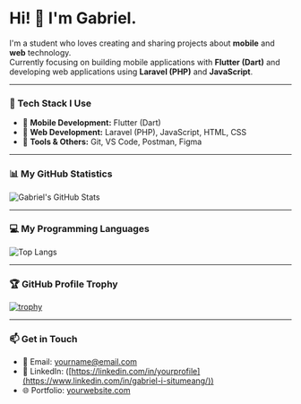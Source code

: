 # Hi! 👋 I'm Gabriel.

I'm a student who loves creating and sharing projects about **mobile** and **web** technology.  
Currently focusing on building mobile applications with **Flutter (Dart)** and developing web applications using **Laravel (PHP)** and **JavaScript**.

---

### 🚀 Tech Stack I Use
- 🔹 **Mobile Development:** Flutter (Dart)
- 🔹 **Web Development:** Laravel (PHP), JavaScript, HTML, CSS
- 🔹 **Tools & Others:** Git, VS Code, Postman, Figma

---

### 📊 My GitHub Statistics
![Gabriel's GitHub Stats](https://github-readme-stats.vercel.app/api?username=GabrielSitumeang&show_icons=true&theme=dark&rank_icon=github&hide_title=true)

---

### 💻 My Programming Languages
![Top Langs](https://github-readme-stats.vercel.app/api/top-langs/?username=GabrielSitumeang&layout=compact&theme=dark)

---

### 🏆 GitHub Profile Trophy
[![trophy](https://github-profile-trophy.vercel.app/?username=GabrielSitumeang&theme=onedark&row=1)](https://github.com/ryo-ma/github-profile-trophy)

---

### 📫 Get in Touch
- 📧 Email: yourname@email.com
- 💼 LinkedIn: ([https://linkedin.com/in/yourprofile](https://www.linkedin.com/in/gabriel-i-situmeang/))
- 🌐 Portfolio: [yourwebsite.com]([https://yourwebsite.com](https://portofolio-gabrielsitumeang.vercel.app/))

